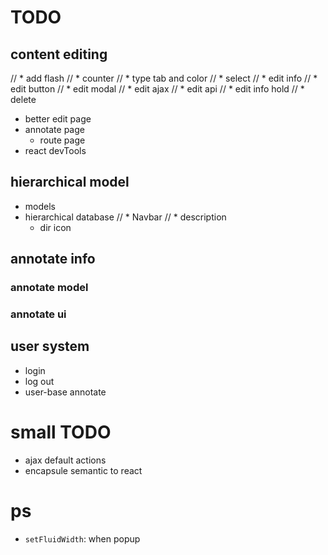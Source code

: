 # TODO

## content editing
// *   add flash
// *   counter
// *   type tab and color
// *   select
// *   edit info
//    *   edit button
//    *   edit modal
//    *   edit ajax
//    *   edit api
//    *   edit info hold
// *   delete
*   better edit page
*   annotate page
    *   route page
*   react devTools

## hierarchical model
*   models
*   hierarchical database
    // *   Navbar
    // *   description
    *   dir icon


## annotate info
### annotate model
### annotate ui

## user system
*   login
*   log out
*   user-base annotate

# small TODO
*   ajax default actions
*   encapsule semantic to react



# ps
*   `setFluidWidth`: when popup
